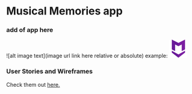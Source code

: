 # Musical Memories app


### add of app here
![alt image text](image url link here relative or absolute)
example:
![alt text](https://github.com/adam-p/markdown-here/raw/master/src/common/images/icon48.png "Logo Title Text 1")


### User Stories and Wireframes
Check them out [here.](https://docs.google.com/presentation/d/1ZhfC3Cqa7CvaiTzcQUD2xVrAqudT6L4q1gGsjzXPHWE/edit#slide=id.g74d139cf2_0_34)
